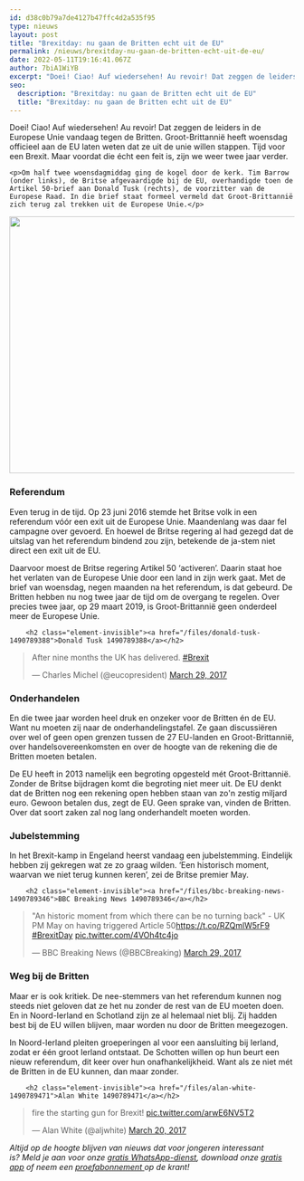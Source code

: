 ```yaml
---
id: d38c0b79a7de4127b47ffc4d2a535f95
type: nieuws
layout: post
title: "Brexitday: nu gaan de Britten echt uit de EU"
permalink: /nieuws/brexitday-nu-gaan-de-britten-echt-uit-de-eu/
date: 2022-05-11T19:16:41.067Z
author: 7biA1WiYB
excerpt: "Doei! Ciao! Auf wiedersehen! Au revoir! Dat zeggen de leiders in de Europese Unie vandaag tegen de Britten. Groot-Brittannië heeft woensdag officieel aan de EU laten weten dat ze uit de unie willen stappen. Tijd voor een Brexit. Maar voordat die écht een feit is, zijn we weer twee jaar verder.   "
seo:
  description: "Brexitday: nu gaan de Britten echt uit de EU"
  title: "Brexitday: nu gaan de Britten echt uit de EU"
---
```

Doei! Ciao! Auf wiedersehen! Au revoir! Dat zeggen de leiders in de Europese Unie vandaag tegen de Britten. Groot-Brittannië heeft woensdag officieel aan de EU laten weten dat ze uit de unie willen stappen. Tijd voor een Brexit. Maar voordat die écht een feit is, zijn we weer twee jaar verder.   

    <p>Om half twee woensdagmiddag ging de kogel door de kerk. Tim Barrow (onder links), de Britse afgevaardigde bij de EU, overhandigde toen de Artikel 50-brief aan Donald Tusk (rechts), de voorzitter van de Europese Raad. In die brief staat formeel vermeld dat Groot-Brittannië zich terug zal trekken uit de Europese Unie.</p>
<p><div class="media media-element-container media-default"><div id="file-416523" class="file file-image file-image-jpeg">

        
  
  <div class="content">
    <img title="Foto: AFP" height="454" width="850" class="media-element file-default" data-delta="1" src="https://7dagen.netlify.app/sites/default/files/7D%20Brexit%20brief%20ANP-50463511.jpg" alt="">  </div>

  
</div>
</div>
<h3>Referendum</h3>
<p>Even terug in de tijd. Op 23 juni 2016 stemde het Britse volk in een referendum vóór een exit uit de Europese Unie. Maandenlang was daar fel campagne over gevoerd. En hoewel de Britse regering al had gezegd dat de uitslag van het referendum bindend zou zijn, betekende de ja-stem niet direct een exit uit de EU.</p>
<p>Daarvoor moest de Britse regering Artikel 50 ‘activeren’. Daarin staat hoe het verlaten van de Europese Unie door een land in zijn werk gaat. Met de brief van woensdag, negen maanden na het referendum, is dat gebeurd. De Britten hebben nu nog twee jaar de tijd om de overgang te regelen. Over precies twee jaar, op 29 maart 2019, is Groot-Brittannië geen onderdeel meer de Europese Unie.</p>
<p><div class="media media-element-container media-default"><div id="file-416521" class="file file-document file-text-oembed">

        <h2 class="element-invisible"><a href="/files/donald-tusk-1490789388">Donald Tusk 1490789388</a></h2>
    
  
  <div class="content">
    
<blockquote class="twitter-tweet" data-width="550"><p lang="en" dir="ltr">After nine months the UK has delivered. <a href="https://twitter.com/hashtag/Brexit?src=hash&amp;ref_src=twsrc%5Etfw">#Brexit</a></p>&mdash; Charles Michel (@eucopresident) <a href="https://twitter.com/eucopresident/status/847047933405093892?ref_src=twsrc%5Etfw">March 29, 2017</a></blockquote>
<script async="" src="https://platform.twitter.com/widgets.js" charset="utf-8"></script>
  </div>

  
</div>
</div>
<h3>Onderhandelen</h3>
<p>En die twee jaar worden heel druk en onzeker voor de Britten én de EU. Want nu moeten zij naar de onderhandelingstafel. Ze gaan discussiëren over wel of geen open grenzen tussen de 27 EU-landen en Groot-Brittannië, over handelsovereenkomsten en over de hoogte van de rekening die de Britten moeten betalen.</p>
<p>De EU heeft in 2013 namelijk een begroting opgesteld mét Groot-Brittannië. Zonder de Britse bijdragen komt die begroting niet meer uit. De EU denkt dat de Britten nog een rekening open hebben staan van zo'n zestig miljard euro. Gewoon betalen dus, zegt de EU. Geen sprake van, vinden de Britten. Over dat soort zaken zal nog lang onderhandelt moeten worden.</p>
<h3>Jubelstemming</h3>
<p>In het Brexit-kamp in Engeland heerst vandaag een jubelstemming. Eindelijk hebben zij gekregen wat ze zo graag wilden. ‘Een historisch moment, waarvan we niet terug kunnen keren’, zei de Britse premier May.</p>
<p><div class="media media-element-container media-default"><div id="file-416520" class="file file-document file-text-oembed">

        <h2 class="element-invisible"><a href="/files/bbc-breaking-news-1490789346">BBC Breaking News 1490789346</a></h2>
    
  
  <div class="content">
    
<blockquote class="twitter-tweet" data-width="550"><p lang="en" dir="ltr">&quot;An historic moment from which there can be no turning back&quot; - UK PM May on having triggered Article 50<a href="https://t.co/RZQmlW5rF9">https://t.co/RZQmlW5rF9</a> <a href="https://twitter.com/hashtag/BrexitDay?src=hash&amp;ref_src=twsrc%5Etfw">#BrexitDay</a> <a href="https://t.co/4VOh4tc4jo">pic.twitter.com/4VOh4tc4jo</a></p>&mdash; BBC Breaking News (@BBCBreaking) <a href="https://twitter.com/BBCBreaking/status/847051385644335104?ref_src=twsrc%5Etfw">March 29, 2017</a></blockquote>
<script async="" src="https://platform.twitter.com/widgets.js" charset="utf-8"></script>
  </div>

  
</div>
</div>
<h3>Weg bij de Britten</h3>
<p>Maar er is ook kritiek. De nee-stemmers van het referendum kunnen nog steeds niet geloven dat ze het nu zonder de rest van de EU moeten doen. En in Noord-Ierland en Schotland zijn ze al helemaal niet blij. Zij hadden best bij de EU willen blijven, maar worden nu door de Britten meegezogen.</p>
<p>In Noord-Ierland pleiten groeperingen al voor een aansluiting bij Ierland, zodat er één groot Ierland ontstaat. De Schotten willen op hun beurt een nieuw referendum, dit keer over hun onafhankelijkheid. Want als ze niet mét de Britten in de EU kunnen, dan maar zonder. </p>
<p><div class="media media-element-container media-default"><div id="file-416522" class="file file-document file-text-oembed">

        <h2 class="element-invisible"><a href="/files/alan-white-1490789471">Alan White 1490789471</a></h2>
    
  
  <div class="content">
    
<blockquote class="twitter-tweet" data-width="550"><p lang="en" dir="ltr">fire the starting gun for Brexit! <a href="https://t.co/arwE6NV5T2">pic.twitter.com/arwE6NV5T2</a></p>&mdash; Alan White (@aljwhite) <a href="https://twitter.com/aljwhite/status/843789570084917249?ref_src=twsrc%5Etfw">March 20, 2017</a></blockquote>
<script async="" src="https://platform.twitter.com/widgets.js" charset="utf-8"></script>
  </div>

  
</div>
</div>
<p><em>Altijd op de hoogte blijven van nieuws dat voor jongeren interessant is? Meld je aan voor onze </em><a href="https://7dagen.netlify.app/whatsapp"><em>gratis WhatsApp-dienst</em></a><em>, download onze </em><a href="https://7dagen.netlify.app/app"><em>gratis app</em></a><em> of neem een </em><a href="https://abonneren.sevendays.nl/abonneren/abonnementen/ae/artikel"><em>proefabonnement </em></a><em>op de krant!</em></p>  
